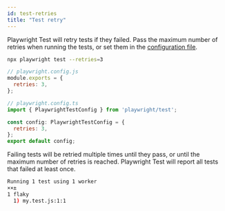 ```yaml
---
id: test-retries
title: "Test retry"
---
```


Playwright Test will retry tests if they failed. Pass the maximum number of retries when running the tests, or set them in the [configuration file](./test-configuration.md).

```bash
npx playwright test --retries=3
```

```js js-flavor=js
// playwright.config.js
module.exports = {
  retries: 3,
};
```

```js js-flavor=ts
// playwright.config.ts
import { PlaywrightTestConfig } from 'playwright/test';

const config: PlaywrightTestConfig = {
  retries: 3,
};
export default config;
```

Failing tests will be retried multiple times until they pass, or until the maximum number of retries is reached. Playwright Test will report all tests that failed at least once.

```bash
Running 1 test using 1 worker
××±
1 flaky
  1) my.test.js:1:1
```
